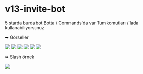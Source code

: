 # v13-invite-bot
5 starda burda bot
Botta / Commands'da var Tum komutları /'lada kullanabiliyorsunuz



➥ Görseller 


<img  src="https://cdn.discordapp.com/attachments/1065355500474077321/1065476913067479060/Invite_ss.png">
<img  src="https://cdn.discordapp.com/attachments/1065355500474077321/1065476913260404857/Invite.png">
<img  src="https://cdn.discordapp.com/attachments/1065355500474077321/1065476913465929868/Top.png">
<img  src="https://cdn.discordapp.com/attachments/1065355500474077321/1065476913684041798/gift.png">
<img  src="https://cdn.discordapp.com/attachments/1065355500474077321/1065476913889550336/sfrla.png">
<img  src="https://cdn.discordapp.com/attachments/1065355500474077321/1065476914107658280/yardm.png">



➥ Slash örnek 

<img  src="https://cdn.discordapp.com/attachments/1065355500474077319/1065479455813926962/slash_top.png">

